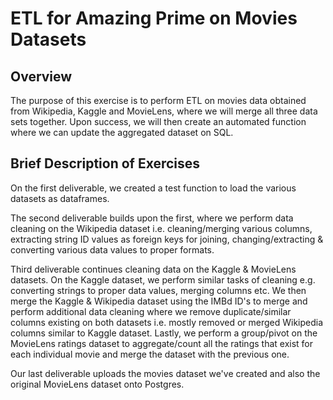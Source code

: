 # ETL for Amazing Prime on Movies Datasets

## Overview

The purpose of this exercise is to perform ETL on movies data obtained from Wikipedia, Kaggle and MovieLens, where we will merge all three data sets together. Upon success, we will then create an automated function where we can update the aggregated dataset on SQL.

## Brief Description of Exercises

On the first deliverable, we created a test function to load the various datasets as dataframes.

The second deliverable builds upon the first, where we perform data cleaning on the Wikipedia dataset i.e. cleaning/merging various columns, extracting string ID values as foreign keys for joining, changing/extracting & converting various data values to proper formats.

Third deliverable continues cleaning data on the Kaggle & MovieLens datasets. On the Kaggle dataset, we perform similar tasks of cleaning e.g. converting strings to proper data values, merging columns etc. We then merge the Kaggle & Wikipedia dataset using the IMBd ID's to merge and perform additional data cleaning where we remove duplicate/similar columns existing on both datasets i.e. mostly removed or merged Wikipedia columns similar to Kaggle dataset. Lastly, we perform a group/pivot on the MovieLens ratings dataset to aggregate/count all the ratings that exist for each individual movie and merge the dataset with the previous one.

Our last deliverable uploads the movies dataset we've created and also the original MovieLens dataset onto Postgres.

